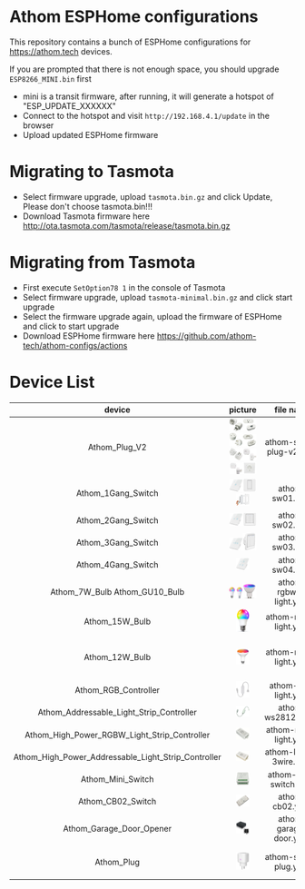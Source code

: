 # Athom ESPHome configurations

This repository contains a bunch of ESPHome configurations for https://athom.tech devices.

If you are prompted that there is not enough space, you should upgrade `ESP8266_MINI.bin` first

- mini is a transit firmware, after running, it will generate a hotspot of "ESP_UPDATE_XXXXXX"
- Connect to the hotspot and visit `http://192.168.4.1/update` in the browser
- Upload updated ESPHome firmware

# Migrating to Tasmota

- Select firmware upgrade, upload `tasmota.bin.gz` and click Update, Please don't choose tasmota.bin!!!
- Download Tasmota firmware here http://ota.tasmota.com/tasmota/release/tasmota.bin.gz

# Migrating from Tasmota

- First execute `SetOption78 1` in the console of Tasmota
- Select firmware upgrade, upload `tasmota-minimal.bin.gz` and click start upgrade
- Select the firmware upgrade again, upload the firmware of ESPHome and click to start upgrade
- Download ESPHome firmware here https://github.com/athom-tech/athom-configs/actions

# Device List
device|picture|file name|notice
:---:|:---:|:---:|:---:
Athom_Plug_V2|<img src="/images/Athom_EU_Plug_V2.png" width="50%" height="5%"><img src="/images/Athom_US_Plug_V2.png" width="50%" height="5%"><img src="/images/Athom_UK_Plug_V2.png" width="50%" height="5%"><img src="/images/Athom_BR_Plug_V2.png" width="50%" height="5%"><img src="/images/Athom_AU_Plug_V2.png" width="50%" height="5%"><img src="/images/Athom_IL_Plug_V2.png" width="50%" height="5%"><img src="/images/Athom_IT_Plug_V2.png" width="50%" height="5%"><img src="/images/Athom_Wall_Outlet.png" width="50%" height="5%">|athom-smart-plug-v2.yaml
Athom_1Gang_Switch|<img src="/images/Athom_1Gang_Touch_Switch.png" width="50%" height="5%"><img src="/images/Athom_1Gang_Key_Switch.png" width="50%" height="5%"><img src="/images/Athom_1Gang_US_Switch.png" width="50%" height="5%">|athom-sw01.yaml
Athom_2Gang_Switch|<img src="/images/Athom_2Gang_Touch_Switch.png" width="50%" height="5%"><img src="/images/Athom_2Gang_Key_Switch.png" width="50%" height="5%">|athom-sw02.yaml
Athom_3Gang_Switch|<img src="/images/Athom_3Gang_Touch_Switch.png" width="50%" height="5%"><img src="/images/Athom_3Gang_Key_Switch.png" width="50%" height="5%">|athom-sw03.yaml
Athom_4Gang_Switch|<img src="/images/Athom_4Gang_Touch_Swtich.png" width="50%" height="5%">|athom-sw04.yaml
Athom_7W_Bulb  Athom_GU10_Bulb|<img src="/images/Athom_7w_Bulb.png" width="50%" height="5%"><img src="/images/Athom_GU10_Bulb.png" width="50%" height="5%">|athom-rgbww-light.yaml
Athom_15W_Bulb|<img src="/images/Athom_15w_Bulb.png" width="50%" height="5%">|athom-rgbct-light.yaml
Athom_12W_Bulb|<img src="/images/Athom_BR30_Bulb.png" width="50%" height="5%">|athom-rgbct-light.yaml|<h4>Temporarily discontinued</h4>
Athom_RGB_Controller|<img src="/images/Athom_RGB_Controller.png" width="50%" height="5%">|athom-rgb-light.yaml
Athom_Addressable_Light_Strip_Controller|<img src="/images/Athom_3Pin_Controller.png" width="50%" height="5%">|athom-ws2812b.yaml
Athom_High_Power_RGBW_Light_Strip_Controller|<img src="/images/Athom_RGBW_Controller.png" width="50%" height="5%">|athom-rgbw-light.yaml
Athom_High_Power_Addressable_Light_Strip_Controller|<img src="/images/Athom_4Pin_Controller.png" width="50%" height="5%">|athom-ls-4p-3wire.yaml
Athom_Mini_Switch|<img src="/images/Athom_Mini_Relay.png" width="50%" height="5%">|athom-mini-switch.yaml
Athom_CB02_Switch|<img src="/images/Athom_CB02.png" width="50%" height="5%">|athom-cb02.yaml
Athom_Garage_Door_Opener|<img src="/images/Athom_Garage_Door_Opener.png" width="50%" height="5%">|athom-garage-door.yaml
Athom_Plug|<img src="/images/Athom_EU_Plug.png" width="50%" height="5%">|athom-smart-plug.yaml|<h4>Discontinued</h4>
